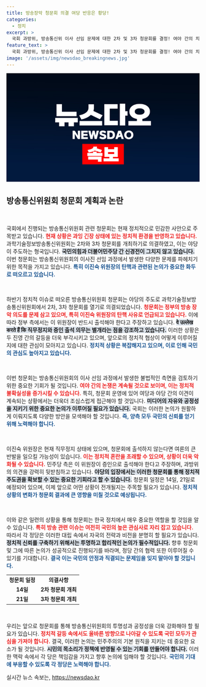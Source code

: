 ```yaml
---
title: 방송장악 청문회 의결 여당 반응은 황당!
categories:
  - 정치
excerpt: >
  국회 과방위, 방송통신위 이사 선임 문제에 대한 2차 및 3차 청문회를 결정! 여야 간의 치열한 신경전 속, 이진숙 방통위 위원장 탄핵 논란이 더욱 격화된다. 과연 이 위원장은 출석할까?
feature_text: >
  국회 과방위, 방송통신위 이사 선임 문제에 대한 2차 및 3차 청문회를 결정! 여야 간의 치열한 신경전 속, 이진숙 방통위 위원장 탄핵 논란이 더욱 격화된다. 과연 이 위원장은 출석할까?
image: '/assets/img/newsdao_breakingnews.jpg'
---
```


<p><img src="/assets/img/newsdao_breakingnews.jpg" alt="koreaapp 속보" /></p>

<h2 data-ke-size="size26">방송통신위원회 청문회 계획과 논란</h2>

<p data-ke-size="size16">&nbsp;</p>

<p>국회에서 진행되는 방송통신위원회 관련 청문회는 현재 정치적으로 민감한 사안으로 주목받고 있습니다. <b><span style="color: #ee2323;">현재 상황은 과잉 긴장 상태에 있는 정치적 환경을 반영하고 있습니다.</span></b> 과학기술정보방송통신위원회는 2차와 3차 청문회를 개최하기로 의결하였고, 이는 야당이 주도하는 형국입니다. <b><span style="background-color: #21538527;">국민의힘과 더불어민주당 간 신경전이 그치지 않고 있습니다.</span></b> 이번 청문회는 방송통신위원회의 이사진 선임 과정에서 발생한 다양한 문제를 파헤치기 위한 목적을 가지고 있습니다. <b><span style="color: #1a5490;">특히 이진숙 위원장의 탄핵과 관련된 논의가 중요한 화두로 떠오르고 있습니다.</span></b></p>

<p data-ke-size="size16">&nbsp;</p>

<p>하반기 정치적 이슈로 떠오른 방송통신위원회 청문회는 야당의 주도로 과학기술정보방송통신위원회에서 2차, 3차 청문회를 열기로 의결되었습니다. <b><span style="color: #ee2323;">청문회는 정부의 방송 장악 의도를 문제 삼고 있으며, 특히 이진숙 위원장의 탄핵 사유로 언급되고 있습니다.</span></b> 이에 따라 정부 측에서는 이 위원장이 반드시 출석해야 한다고 주장하고 있습니다. <b><span style="background-color: #21538527;">वे उल्लेख करते हैं कि 직무정지와 증인 출석 의무는 별개라는 점을 강조하고 있습니다.</span></b> 이러한 상황은 두 진영 간의 갈등을 더욱 부각시키고 있으며, 앞으로의 정치적 협상이 어떻게 이루어질지에 대한 관심이 모아지고 있습니다. <b><span style="color: #1a5490;">정치적 상황은 복잡해지고 있으며, 이로 인해 국민의 관심도 높아지고 있습니다.</span></b></p>

<p data-ke-size="size16">&nbsp;</p>

<p>이번 청문회는 방송통신위원회의 이사 선임 과정에서 발생한 불법적인 측면을 검토하기 위한 중요한 기회가 될 것입니다. <b><span style="color: #ee2323;">여야 간의 논쟁은 계속될 것으로 보이며, 이는 정치적 불확실성을 증가시킬 수 있습니다.</span></b> 특히, 청문회 운영에 있어 여당과 야당 간의 이견이 계속되는 상황에서는 더욱더 조심스럽게 접근해야 할 것입니다. <b><span style="background-color: #21538527;">미디어의 자유와 공정성을 지키기 위한 중요한 논의가 이루어질 필요가 있습니다.</span></b> 국회는 이러한 논의가 원활하게 이뤄지도록 다양한 방안을 모색해야 할 것입니다. <b><span style="color: #1a5490;">즉, 양측 모두 국민의 신뢰를 얻기 위해 노력해야 합니다.</span></b></p>

<p data-ke-size="size16">&nbsp;</p>

<p>이진숙 위원장은 현재 직무정지 상태에 있으며, 청문회에 출석하지 않는다면 여론의 큰 반발을 일으킬 가능성이 있습니다. <b><span style="color: #ee2323;">이는 정치적 혼란을 초래할 수 있으며, 상황이 더욱 악화될 수 있습니다.</span></b> 민주당 측은 이 위원장이 증인으로 출석해야 한다고 주장하며, 과방위의 의견을 강력히 뒷받침하고 있습니다. <b><span style="background-color: #21538527;">야당의 입장에서는 이러한 청문회를 통해 정치적 주도권을 확보할 수 있는 중요한 기회라고 할 수 있습니다.</span></b> 청문회 일정은 14일, 21일로 예정되어 있으며, 이제 앞으로 어떤 상황이 전개될지는 주목할 필요가 있습니다. <b><span style="color: #1a5490;">정치적 상황의 변화가 청문회 결과에 큰 영향을 미칠 것으로 예상됩니다.</span></b></p>

<p data-ke-size="size16">&nbsp;</p>

<p>이와 같은 일련의 상황을 통해 청문회는 한국 정치에서 매우 중요한 역할을 할 것임을 알 수 있습니다. <b><span style="color: #ee2323;">특히 방송 관련 이슈는 여전히 국민의 높은 관심사로 자리 잡고 있습니다.</span></b> 따라서 각 정당은 이러한 대립 속에서 자국의 전략과 비전을 분명히 할 필요가 있습니다. <b><span style="background-color: #21538527;">정치적 신뢰를 구축하기 위해서는 투명하고 합리적인 논의가 필수적입니다.</span></b> 향후 청문회 및 그에 따른 논의가 성공적으로 진행되기를 바라며, 정당 간의 협력 또한 이루어질 수 있기를 기대합니다. <b><span style="color: #1a5490;">결국 이는 국민의 안정과 직결되는 문제임을 잊지 말아야 할 것입니다.</span></b></p>

<table>
    <tr>
        <td style="text-align: center; height: 17px;"><b>청문회 일정</b></td>
        <td style="text-align: center; height: 17px;"><b>의결사항</b></td>
    </tr>
    <tr>
        <td style="text-align: center; height: 17px;"><b>14일</b></td>
        <td style="text-align: center; height: 17px;"><b>2차 청문회 개최</b></td>
    </tr>
    <tr>
        <td style="text-align: center; height: 17px;"><b>21일</b></td>
        <td style="text-align: center; height: 17px;"><b>3차 청문회 개최</b></td>
    </tr>
</table>

<p data-ke-size="size16">&nbsp;</p>

<p>우리는 앞으로 청문회를 통해 방송통신위원회의 투명성과 공정성을 더욱 강화해야 할 필요가 있습니다. <b><span style="color: #ee2323;">정치적 갈등 속에서도 올바른 방향으로 나아갈 수 있도록 국민 모두가 관심을 가져야 합니다.</span></b> 결국, 이러한 논의는 민주주의의 기본 원칙을 지키는 데 중요한 요소가 될 것입니다. <b><span style="background-color: #21538527;">시민의 목소리가 정책에 반영될 수 있는 기회를 만들어야 합니다.</span></b> 이러한 맥락 속에서 각 당은 책임감을 가지고 향후 논의에 임해야 할 것입니다. <b><span style="color: #1a5490;">국민의 기대에 부응할 수 있도록 각 정당은 노력해야 합니다.</span></b></p>
실시간 뉴스 속보는, <a href="https://newsdao.kr" rel="dofollow">https://newsdao.kr</a>


